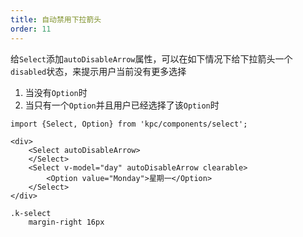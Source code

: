 ```yaml
---
title: 自动禁用下拉箭头
order: 11
---
```


给`Select`添加`autoDisableArrow`属性，可以在如下情况下给下拉箭头一个`disabled`状态，来提示用户当前没有更多选择

1. 当没有`Option`时
2. 当只有一个`Option`并且用户已经选择了该`Option`时

```vdt
import {Select, Option} from 'kpc/components/select';

<div>
    <Select autoDisableArrow>
    </Select>
    <Select v-model="day" autoDisableArrow clearable>
        <Option value="Monday">星期一</Option>
    </Select>
</div>
```

```styl
.k-select
    margin-right 16px
```
